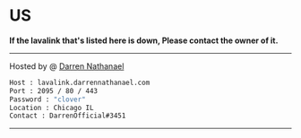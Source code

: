 # US
**If the lavalink that's listed here is down, Please contact the owner of it.**

---
Hosted by @ [Darren Nathanael](https://darrennathanael.com)
```bash
Host : lavalink.darrennathanael.com
Port : 2095 / 80 / 443
Password : "clover"
Location : Chicago IL
Contact : DarrenOfficial#3451
```
---
